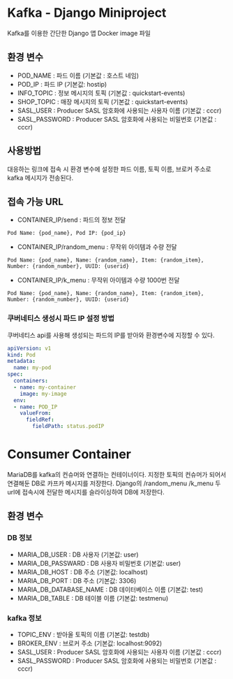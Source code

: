 # Kafka - Django Miniproject
Kafka를 이용한 간단한 Django 앱 Docker image 파일

## 환경 변수
- POD_NAME : 파드 이름 (기본값 : 호스트 네임)
- POD_IP : 파드 IP (기본값: hostip)
- INFO_TOPIC : 정보 메시지의 토픽 (기본값 : quickstart-events)
- SHOP_TOPIC : 매장 메시지의 토픽 (기본값 : quickstart-events)
- SASL_USER : Producer SASL 암호화에 사용되는 사용자 이름 (기본값 : cccr)
- SASL_PASSWORD : Producer SASL 암호화에 사용되는 비밀번호 (기본값 : cccr)

## 사용방법
대응하는 링크에 접속 시 환경 변수에 설정한 파드 이름, 토픽 이름, 브로커 주소로 kafka 메시지가 전송된다.

## 접속 가능 URL
- CONTAINER_IP/send : 파드의 정보 전달
```Plain Text
Pod Name: {pod_name}, Pod IP: {pod_ip}
```

- CONTAINER_IP/random_menu : 무작위 아이템과 수량 전달
```Plain Text
Pod Name: {pod_name}, Name: {random_name}, Item: {random_item}, Number: {random_number}, UUID: {userid}
```

- CONTAINER_IP/k_menu : 무작위 아이템과 수량 1000번 전달
```Plain Text
Pod Name: {pod_name}, Name: {random_name}, Item: {random_item}, Number: {random_number}, UUID: {userid}
```

### 쿠버네티스 생성시 파드 IP 설정 방법
쿠버네티스 api를 사용해 생성되는 파드의 IP를 받아와 환경변수에 지정할 수 있다.
```YAML
apiVersion: v1
kind: Pod
metadata:
  name: my-pod
spec:
  containers:
  - name: my-container
    image: my-image
  env:
  - name: POD_IP
    valueFrom:
      fieldRef:
        fieldPath: status.podIP
```

# Consumer Container
MariaDB를 kafka의 컨슈머와 연결하는 컨테이너이다.
지정한 토픽의 컨슈머가 되어서 연결해둔 DB로 카프카 메시지를 저장한다.
Django의 /random_menu /k_menu 두 url에 접속시에 전달한 메시지를 슬라이싱하여 DB에 저장한다.


## 환경 변수
### DB 정보
- MARIA_DB_USER : DB 사용자 (기본값: user)
- MARIA_DB_PASSWARD : DB 사용자 비밀번호 (기본값: user)
- MARIA_DB_HOST : DB 주소 (기본값: localhost)
- MARIA_DB_PORT : DB 주소 (기본값: 3306)
- MARIA_DB_DATABASE_NAME : DB 데이터베이스 이름 (기본값: test)
- MARIA_DB_TABLE : DB 테이블 이름 (기본값: testmenu)

### kafka 정보
- TOPIC_ENV : 받아올 토픽의 이름 (기본값: testdb)
- BROKER_ENV : 브로커 주소 (기본값:  localhost:9092)
- SASL_USER : Producer SASL 암호화에 사용되는 사용자 이름 (기본값 : cccr)
- SASL_PASSWORD : Producer SASL 암호화에 사용되는 비밀번호 (기본값 : cccr)

